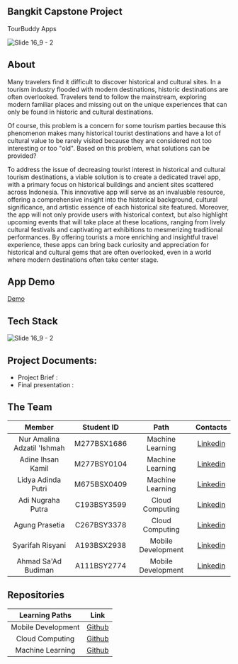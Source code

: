 ## Bangkit Capstone Project 
 TourBuddy Apps

![Slide 16_9 - 2](https://storage.googleapis.com/tourbuddy/TourBuddyUi.png)

## About
Many travelers find it difficult to discover historical and cultural sites. In a tourism industry flooded with modern destinations, historic destinations are often overlooked. Travelers tend to follow the mainstream, exploring modern familiar places and missing out on the unique experiences that can only be found in historic and cultural destinations.

Of course, this problem is a concern for some tourism parties because this phenomenon makes many historical tourist destinations and have a lot of cultural value to be rarely visited because they are considered not too interesting or too "old". Based on this problem, what solutions can be provided?

To address the issue of decreasing tourist interest in historical and cultural tourism destinations, a viable solution is to create a dedicated travel app, with a primary focus on historical buildings and ancient sites scattered across Indonesia. This innovative app will serve as an invaluable resource, offering a comprehensive insight into the historical background, cultural significance, and artistic essence of each historical site featured. Moreover, the app will not only provide users with historical context, but also highlight upcoming events that will take place at these locations, ranging from lively cultural festivals and captivating art exhibitions to mesmerizing traditional performances. By offering tourists a more enriching and insightful travel experience, these apps can bring back curiosity and appreciation for historical and cultural gems that are often overlooked, even in a world where modern destinations often take center stage.

## App Demo
[Demo](https://storage.googleapis.com/tourbuddy/TourBuddy%20Demo.mov)


## Tech Stack

![Slide 16_9 - 2](https://storage.googleapis.com/tourbuddy/Tech%20Stak.png)

## Project Documents:
- Project Brief : []()
- Final presentation : []()

## The Team

|            Member               | Student ID  |        Path        |                    Contacts                                   |
| :-------------------------:     | :--------:  | :----------------: | :-----------------------------------------------------------: |
|  Nur Amalina Adzatil 'Ishmah    | M277BSX1686 |  Machine Learning  |  [Linkedin](https://www.linkedin.com/in/namalina-ishmah-0219stg)          |
|  Adine Ihsan Kamil              | M277BSY0104 |  Machine Learning  |  [Linkedin](https://www.linkedin.com/in/adine-ihsan-kamil-75b79916b)      |
|  Lidya Adinda Putri             | M675BSX0409 |  Machine Learning  |  [Linkedin](https://www.linkedin.com/in/lidya-adinda-putri-a82694220)     |
|  Adi Nugraha Putra              | C193BSY3599 |  Cloud Computing   |  [Linkedin](https://www.linkedin.com/in/adinugrahaputra14)                |
|  Agung Prasetia                 | C267BSY3378 |  Cloud Computing   |  [Linkedin](https://www.linkedin.com/in/agung-prasetia-8bab0a259)         |     
|  Syarifah Risyani               | A193BSX2938 |  Mobile Development|  [Linkedin](https://www.linkedin.com/in/syarifah-risyani-060802bff)       |
|  Ahmad Sa'Ad Budiman            | A111BSY2774 |  Mobile Development|  [Linkedin](https://www.linkedin.com/in/ahmad-saad-budiman-5277392a1/)               |

## Repositories

|   Learning Paths   |                                Link                                |
| :----------------: | :----------------------------------------------------------------: |
| Mobile Development | [Github](https://github.com/syarifahrisyani/TourBuddyApp.git) |
|  Cloud Computing  | [Github](https://github.com/Exzzor/TourBudAPI.git)  |
|   Machine Learning  | [Github](https://github.com/Kamiladine/TourBuddy-Machine-Learning.git)  |
